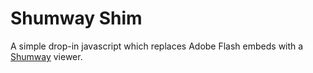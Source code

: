 # Shumway Shim

A simple drop-in javascript which replaces Adobe Flash embeds with a [Shumway](http://mozilla.github.io/shumway/) viewer.
